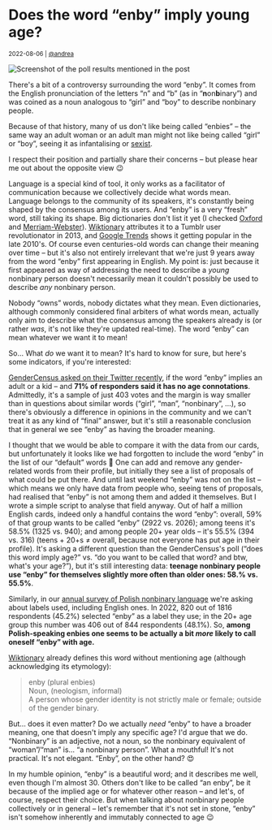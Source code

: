 # Does the word “enby” imply young age?

<small>2022-08-06 | [@andrea](/@andrea)</small>

![Screenshot of the poll results mentioned in the post](/img-local/blog/enby-age-poll.png)

There's a bit of a controversy surrounding the word “enby”.
It comes from the English pronunciation of the letters “n” and “b” (as in “**n**on**b**inary”)
and was coined as a noun analogous to “girl” and “boy” to describe nonbinary people.

Because of that history, many of us don't like being called “enbies”
– the same way an adult woman or an adult man might not like being called “girl” or “boy”,
seeing it as infantalising or [sexist](https://www.reddit.com/r/MenAndFemales/?f=flair_name%3A%22Females+AND+Girls%22). 

I respect their position and partially share their concerns – but please hear me out about the opposite view 😉

Language is a special kind of tool, it only works as a facilitator of communication because we collectively decide what words mean.
Language belongs to the community of its speakers, it's constantly being shaped by the consensus among its users.
And “enby” is a very “fresh” word, still taking its shape. Big dictionaries don't list it yet
(I checked [Oxford](https://www.oxfordlearnersdictionaries.com/spellcheck/english/?q=enby)
and [Merriam-Webster](https://www.merriam-webster.com/dictionary/enby)).
[Wiktionary](https://en.wiktionary.org/wiki/enby) attributes it to a Tumblr user revolutionator in 2013,
and [Google Trends](https://trends.google.com/trends/explore?date=all&q=enby) shows it getting popular in the late 2010's.
Of course even centuries-old words can change their meaning over time –
but it's also not entirely irrelevant that we're just 9 years away from the word “enby” first appearing in English.
My point is: just because it first appeared as way of addressing the need to describe a _young_ nonbinary person
doesn't necessarily mean it couldn't possibly be used to describe _any_ nonbinary person.

Nobody “owns” words, nobody dictates what they mean. Even dictionaries, although commonly considered final arbiters of what words mean,
actually only aim to describe what the consensus among the speakers already is (or rather _was_, it's not like they're updated real-time).
The word “enby” can mean whatever we want it to mean!

So… What _do_ we want it to mean? It's hard to know for sure, but here's some indicators, if you're interested:

[GenderCensus asked on their Twitter recently](https://twitter.com/gendercensus/status/1554437753382764544),
if the word “enby” implies an adult or a kid – and **71% of responders said it has no age connotations**.
Admittedly, it's a sample of just 403 votes and the margin is way smaller than in questions about similar words (“girl”, “man”, “nonbinary”, …),
so there's obviously a difference in opinions in the community and we can't treat it as any kind of “final” answer,
but it's still a reasonable conclusion that in general we see “enby” as having the broader meaning.

I thought that we would be able to compare it with the data from our cards,
but unfortunately it looks like we had forgotten to include the word “enby” in the list of our “default” words 🤦
One can add and remove any gender-related words from their profile, but initially they see a list of proposals of what could be put there.
And until last weekend “enby” was not on the list – which means we only have data from people
who, seeing tens of proposals, had realised that “enby” is not among them and added it themselves.
But I wrote a simple script to analyse that field anyway.
Out of half a million English cards, indeed only a handful contains the word “enby”:
overall, 59% of that group wants to be called “enby” (2922 vs. 2026);
among teens it's 58.5% (1325 vs. 940); and among people 20+ year olds – it's 55.5% (394 vs. 316)
(teens + 20+s ≠ overall, because not everyone has put age in their profile).
It's asking a different question than the GenderCensus's poll
(“does this word imply age?” vs. “do you want to be called that word? and btw, what's your age?”),
but it's still interesting data:
**teenage nonbinary people use “enby” for themselves slightly more often than older ones: 58.% vs. 55.5%**.

Similarly, in our [annual survey of Polish nonbinary language](https://zaimki.pl/spis)
we're asking about labels used, including English ones.
In 2022, 820 out of 1816 respondents (45.2%) selected “enby” as a label they use;
in the 20+ age group this number was 406 out of 844 respondents (48.1%).
So, **among Polish-speaking enbies one seems to be actually a bit _more_ likely to call oneself “enby” with age.**

[Wiktionary](https://en.wiktionary.org/wiki/enby) already defines this word without mentioning age (although acknowledging its etymology):

> enby (plural enbies)  
> Noun, (neologism, informal)  
> A person whose gender identity is not strictly male or female; outside of the gender binary.

But… does it even matter? Do we actually _need_ “enby” to have a broader meaning, one that doesn't imply any specific age?
I'd argue that we do. “Nonbinary” is an adjective, not a noun, so the nonbinary equivalent of “woman”/“man” is… “a nonbinary person”.
What a mouthful! It's not practical. It's not elegant. “Enby”, on the other hand? 😍

In my humble opinion, “enby” is a beautiful word; and it describes me well, even though I'm almost 30.
Others don't like to be called “an enby”, be it because of the implied age or for whatever other reason –
and let's, of course, respect their choice.
But when talking about nonbinary people collectively or in general –
let's remember that it's not set in stone, “enby” isn't somehow inherently and immutably connected to age 😉
